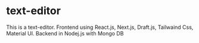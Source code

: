 # text-editor
This is a text-editor. Frontend using React.js, Next.js, Draft.js, Tailwaind Css, Material UI. Backend in Nodej.js with Mongo DB
